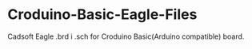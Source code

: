 # Croduino-Basic-Eagle-Files
Cadsoft Eagle .brd i .sch for Croduino Basic(Arduino compatible) board.
